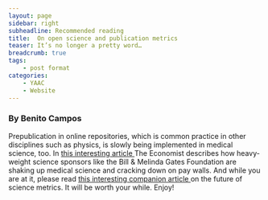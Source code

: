 ```yaml
---
layout: page
sidebar: right
subheadline: Recommended reading
title:  On open science and publication metrics
teaser: It’s no longer a pretty word…
breadcrumb: true
tags:
    - post format
categories:
    - YAAC
    - Website
---
```



### By Benito Campos  


Prepublication in online repositories, which is common practice in other disciplines such as physics, is slowly being implemented in medical science, too. In <a href="http://www.economist.com/news/science-and-technology/21719438-about-change-findings-medical-research-are-disseminated-too" target="_blank">this interesting article </a>The Economist describes how heavy-weight science sponsors like the Bill & Melinda Gates Foundation are shaking up medical science and cracking down on pay walls. And while you are at it, please read <a href="http://www.economist.com/news/science-and-technology/21719441-alternative-metrics-extend-concept-citation-beyond-journal" target="_blank"> this interesting companion article </a>on the future of science metrics. It will be worth your while. Enjoy!
